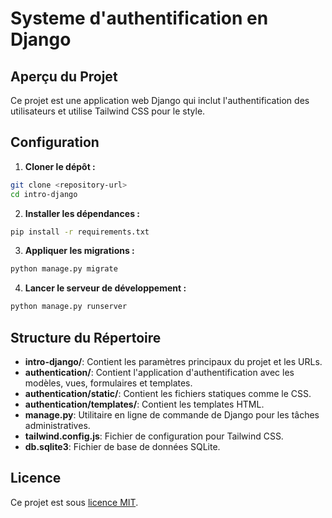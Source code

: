 # Systeme d'authentification en Django

## Aperçu du Projet

Ce projet est une application web Django qui inclut l'authentification des utilisateurs et utilise Tailwind CSS pour le style.

## Configuration

1. **Cloner le dépôt :**

```sh
git clone <repository-url>
cd intro-django
```

2. **Installer les dépendances :**

```sh
pip install -r requirements.txt
```

3. **Appliquer les migrations :**

```sh
python manage.py migrate
```

4. **Lancer le serveur de développement :**

```sh
python manage.py runserver
```

## Structure du Répertoire

- **intro-django/**: Contient les paramètres principaux du projet et les URLs.
- **authentication/**: Contient l'application d'authentification avec les modèles, vues, formulaires et templates.
- **authentication/static/**: Contient les fichiers statiques comme le CSS.
- **authentication/templates/**: Contient les templates HTML.
- **manage.py**: Utilitaire en ligne de commande de Django pour les tâches administratives.
- **tailwind.config.js**: Fichier de configuration pour Tailwind CSS.
- **db.sqlite3**: Fichier de base de données SQLite.

## Licence

Ce projet est sous [licence MIT](LICENSE).
